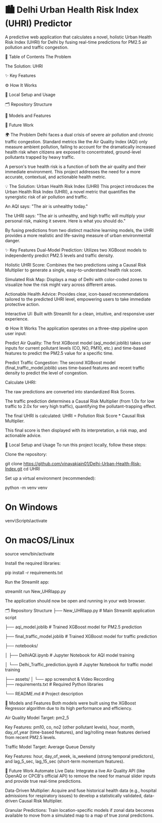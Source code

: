 # 🏙️ Delhi Urban Health Risk Index (UHRI) Predictor

A predictive web application that calculates a novel, holistic Urban Health Risk Index (UHRI) for Delhi by fusing real-time predictions for PM2.5 air pollution and traffic congestion.

📖 Table of Contents
The Problem

The Solution: UHRI

✨ Key Features

⚙️ How It Works

🚀 Local Setup and Usage

🗂️ Repository Structure

🤖 Models and Features

🔭 Future Work

🌍 The Problem
Delhi faces a dual crisis of severe air pollution and chronic traffic congestion. Standard metrics like the Air Quality Index (AQI) only measure ambient pollution, failing to account for the dramatically increased health risk when citizens are exposed to concentrated, ground-level pollutants trapped by heavy traffic.

A person's true health risk is a function of both the air quality and their immediate environment. This project addresses the need for a more accurate, contextual, and actionable health metric.

💡 The Solution: Urban Health Risk Index (UHRI)
This project introduces the Urban Health Risk Index (UHRI), a novel metric that quantifies the synergistic risk of air pollution and traffic.

An AQI says: "The air is unhealthy today."

The UHRI says: "The air is unhealthy, and high traffic will multiply your personal risk, making it severe. Here is what you should do."

By fusing predictions from two distinct machine learning models, the UHRI provides a more realistic and life-saving measure of urban environmental danger.

✨ Key Features
Dual-Model Prediction: Utilizes two XGBoost models to independently predict PM2.5 levels and traffic density.

Holistic UHRI Score: Combines the two predictions using a Causal Risk Multiplier to generate a single, easy-to-understand health risk score.

Simulated Risk Map: Displays a map of Delhi with color-coded zones to visualize how the risk might vary across different areas.

Actionable Health Advice: Provides clear, icon-based recommendations tailored to the predicted UHRI level, empowering users to take immediate protective action.

Interactive UI: Built with Streamlit for a clean, intuitive, and responsive user experience.

⚙️ How It Works
The application operates on a three-step pipeline upon user input:

Predict Air Quality: The first XGBoost model (aqi_model.joblib) takes user inputs for current pollutant levels (CO, NO, PM10, etc.) and time-based features to predict the PM2.5 value for a specific time.

Predict Traffic Congestion: The second XGBoost model (final_traffic_model.joblib) uses time-based features and recent traffic density to predict the level of congestion.

Calculate UHRI:

The raw predictions are converted into standardized Risk Scores.

The traffic prediction determines a Causal Risk Multiplier (from 1.0x for low traffic to 2.0x for very high traffic), quantifying the pollutant-trapping effect.

The final UHRI is calculated: UHRI = Pollution Risk Score * Causal Risk Multiplier.

This final score is then displayed with its interpretation, a risk map, and actionable advice.

🚀 Local Setup and Usage
To run this project locally, follow these steps:

Clone the repository:

git clone https://github.com/vinayakjain01/Delhi-Urban-Health-Risk-Index.git
cd UHRI

Set up a virtual environment (recommended):

python -m venv venv
# On Windows
venv\Scripts\activate
# On macOS/Linux
source venv/bin/activate

Install the required libraries:

pip install -r requirements.txt

Run the Streamlit app:

streamlit run New_UHRIapp.py

The application should now be open and running in your web browser.

🗂️ Repository Structure
├── New_UHRIapp.py              # Main Streamlit application script

├── aqi_model.joblib            # Trained XGBoost model for PM2.5 prediction

├── final_traffic_model.joblib  # Trained XGBoost model for traffic prediction

├── notebooks/

│   ├── DelhiAQI.ipynb          # Jupyter Notebook for AQI model training

│   └── Delhi_Traffic_prediction.ipynb # Jupyter Notebook for traffic model training

├── assets/
│   └── app screenshot & Video Recording  
├── requirements.txt            # Required Python libraries

└── README.md                   # Project description

🤖 Models and Features
Both models were built using the XGBoost Regressor algorithm due to its high performance and efficiency.

Air Quality Model
Target: pm2_5

Key Features: pm10, co, no2 (other pollutant levels), hour, month, day_of_year (time-based features), and lag/rolling mean features derived from recent PM2.5 levels.

Traffic Model
Target: Average Queue Density

Key Features: hour, day_of_week, is_weekend (strong temporal predictors), and lag_5_sec, lag_15_sec (short-term momentum features).

🔭 Future Work
Automate Live Data: Integrate a live Air Quality API (like OpenAQ or CPCB's official API) to remove the need for manual slider inputs and provide true real-time predictions.

Data-Driven Multiplier: Acquire and fuse historical health data (e.g., hospital admissions for respiratory issues) to develop a statistically validated, data-driven Causal Risk Multiplier.

Granular Predictions: Train location-specific models if zonal data becomes available to move from a simulated map to a map of true zonal predictions.
